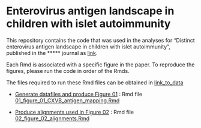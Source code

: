 
# Enterovirus antigen landscape in children with islet autoimmunity

This repository contains the code that was used in the analyses for
“Distinct enterovirus antigen landscape in children with islet
autoimmunity”, published in the \*\*\*\*\* journal as [link]().

Each Rmd is associated with a specific figure in the paper. To reproduce
the figures, please run the code in order of the Rmds.

The files required to run these Rmd files can be obtained in
[link_to_data]()

- [Generate datafiles and produce Figure
  01](01_figure_01_CXVB_antigen_mapping.md) : Rmd file
  [01_figure_01_CXVB_antigen_mapping.Rmd](01_figure_01_CXVB_antigen_mapping.Rmd)

- [Produce alignments used in Figure 02](02_figure_02_alignments.md) :
  Rmd file [02_figure_02_alignments.Rmd](02_figure_02_alignments.Rmd)
